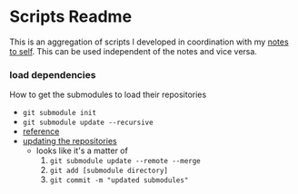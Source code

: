 <!-- permalink: e5eff4d77167ee6831c79e3c71a80c18 DO NOT DELETE OR EDIT THIS LINE -->
# Scripts Readme

This is an aggregation of scripts I developed in coordination with my [notes to self](https://github.com/mredig/Notes-to-Self). This can be used independent of the notes and vice versa.


### load dependencies

How to get the submodules to load their repositories
* `git submodule init`
* `git submodule update --recursive`
* [reference](https://stackoverflow.com/questions/1535524/git-submodule-inside-of-a-submodule-nested-submodules)
* [updating the repositories](https://stackoverflow.com/questions/8191299/update-a-submodule-to-the-latest-commit)
	* looks like it's a matter of
		1. `git submodule update --remote --merge`
		1. `git add [submodule directory]`
		1. `git commit -m "updated submodules"`
